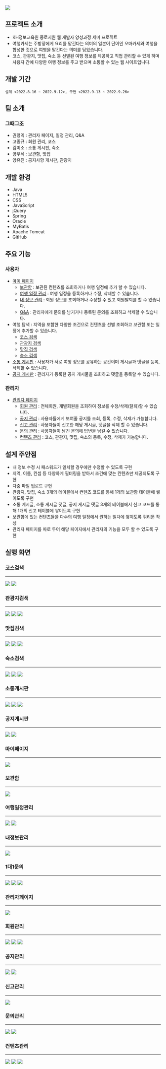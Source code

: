 <img src="/resourcesReadme/main_original_tripkase.png">

## 프로젝트 소개
- KH정보교육원 종로지원 웹 개발자 양성과정 세미 프로젝트
- 여행카세는 주방장에게 요리를 맡긴다는 의미의 일본어 단어인 오마카세와 여행을 합성한 것으로 여행을 맡긴다는 의미를 담았습니다.
- 코스, 관광지, 맛집, 숙소 등 선별된 여행 정보를 제공하고 직접 관리할 수 있게 하며 사용자 간에 다양한 여행 정보를 주고 받으며 소통할 수 있는 웹 사이트입니다.

## 개발 기간
  ```
설계 <2022.8.16 ~ 2022.9.12>, 구현 <2022.9.13 ~ 2022.9.26>
  ```

## 팀 소개
### 그때그조
- 권령익 : 관리자 페이지, 일정 관리, Q&A
- 고종규 : 회원 관리, 코스
- 김미소 : 소통 게시판, 숙소
- 양우석 : 보관함, 맛집
- 양유진 : 공지사항 게시판, 관광지

## 개발 환경
- Java
- HTML5
- CSS
- JavaScript
- jQuery
- Spring
- Oracle
- MyBatis
- Apache Tomcat
- GitHub

## 주요 기능
### 사용자
- [마이 페이지](#마이페이지)
  - [보관함](#보관함) : 보관된 컨텐츠를 조회하거나 여행 일정에 추가 할 수 있습니다.
  - [여행 일정 관리](#여행일정관리) : 여행 일정을 등록하거나 수정, 삭제할 수 있습니다.
  - [내 정보 관리](#내정보관리) : 회원 정보를 조회하거나 수정할 수 있고 회원탈퇴를 할 수 있습니다.
  - [Q&A](#1대1문의) : 관리자에게 문의를 남기거나 등록된 문의를 조회하고 삭제할 수 있습니다.
- 여행 탐색 : 지역을 포함한 다양한 조건으로 컨텐츠를 선별 조회하고 보관함 또는 일정에 추가할 수 있습니다. 
  - [코스 검색](#코스검색)
  - [관광지 검색](#관광지검색)
  - [맛집 검색](#맛집검색)
  - [숙소 검색](#숙소검색)
- [소통 게시판](#소통게시판) : 사용자가 서로 여행 정보를 공유하는 공간이며 게시글과 댓글을 등록, 삭제할 수 있습니다.
- [공지 게시판](#공지게시판) : 관리자가 등록한 공지 게시물을 조회하고 댓글을 등록할 수 있습니다.

### 관리자
- [관리자 페이지](#관리자페이지)
  - [회원 관리](#회원관리) : 전체회원, 개별회원을 조회하여 정보를 수정/삭제(탈퇴)할 수 있습니다.
  - [공지 관리](#공지관리) : 사용자들에게 보여줄 공지를 조회, 등록, 수정, 삭제가 가능합니다.
  - [신고 관리](#신고관리) : 사용자들이 신고한 해당 게시글, 댓글을 삭제 할 수 있습니다.
  - [문의 관리](#문의관리) : 사용자들이 남긴 문의에 답변을 남길 수 있습니다.
  - [컨텐츠 관리](#컨텐츠관리) : 코스, 관광지, 맛집, 숙소의 등록, 수정, 삭제가 가능합니다.

## 설계 주안점
- 내 정보 수정 시 패스워드가 일치할 경우에만 수정할 수 있도록 구현
- 지역, 이름, 컨셉 등 다양하게 필터링을 받아서 조건에 맞는 컨텐츠만 제공되도록 구현
- 다중 파일 업로드 구현
- 관광지, 맛집, 숙소 3개의 테이블에서 컨텐츠 코드를 통해 1개의 보관함 테이블에 쌓이도록 구현
- 소통 게시글, 소통 게시글 댓글, 공지 게시글 댓글 3개의 테이블에서 신고 코드를 통해 1개의 신고 테이블에 쌓이도록 구현
- 보관함에 있는 컨텐츠들을 다수의 여행 일정에서 원하는 일차에 쌓이도록 쿼리문 작성
- 관리자 페이지를 따로 두어 해당 페이지에서 관리자의 기능을 모두 할 수 있도록 구현

## 실행 화면
### 코스검색
<hr>
<img src="/resourcesReadme/list_course_tripkase.png">
<img src="/resourcesReadme/detail_course_tripkase.png">

### 관광지검색
<hr>
<img src="/resourcesReadme/search_attraction_tripkase.png">
<img src="/resourcesReadme/list_attraction_tripkase.png">
<img src="/resourcesReadme/detail_attraction_tripkase.png">

### 맛집검색
<hr>
<img src="/resourcesReadme/search_restaurant_tripkase.png">
<img src="/resourcesReadme/list_restaurant_tripkase.png">
<img src="/resourcesReadme/detail_restaurant_tripkase.png">

### 숙소검색
<hr>
<img src="/resourcesReadme/search_room_tripkase.png">
<img src="/resourcesReadme/list_room_tripkase.png">
<img src="/resourcesReadme/detail_room_tripkase.png">

### 소통게시판
<hr>
<img src="/resourcesReadme/list_community_tripkase.png">
<img src="/resourcesReadme/detail_community_tripkase.png">
<img src="/resourcesReadme/write_community_tripkase.png">

### 공지게시판
<hr>
<img src="/resourcesReadme/list_notice_tripkase.png">
<img src="/resourcesReadme/detail_notice_tripkase.png">

### 마이페이지
<hr>
<img src="/resourcesReadme/mypage_tripkase.png">

### 보관함
<hr>
<img src="/resourcesReadme/mystorage_tripkase.png">

### 여행일정관리
<hr>
<img src="/resourcesReadme/myschedule_tripkase.png">
<img src="/resourcesReadme/detail_schedule_tripkase.png">

### 내정보관리
<hr>
<img src="/resourcesReadme/myinfo_tripkase.png">

### 1대1문의
<hr>
<img src="/resourcesReadme/list_qna_tripkase.png">
<img src="/resourcesReadme/detail_qna_tripkase.png">
<img src="/resourcesReadme/write_qna_tripkase.png">

### 관리자페이지
<hr>
<img src="/resourcesReadme/main_admin_tripkase.png">

### 회원관리
<hr>
<img src="/resourcesReadme/list_member_tripkase.png">
<img src="/resourcesReadme/detail_member_tripkase.png">
<img src="/resourcesReadme/search_member_tripkase.png">

### 공지관리
<hr>
<img src="/resourcesReadme/list_notice_admin_tripkase.png">
<img src="/resourcesReadme/detail_notice_admin_tripkase.png">

### 신고관리
<hr>
<img src="/resourcesReadme/list_report_admin_tripkase.png">

### 문의관리
<hr>
<img src="/resourcesReadme/list_qna_admin_tripkase.png">
<img src="/resourcesReadme/detail_qna_admin_tripkase.png">

### 컨텐츠관리
<hr>
<img src="/resourcesReadme/register_attraction_admin_tripkase.png">
<img src="/resourcesReadme/list_attraction_admin_tripkase.png">
<img src="/resourcesReadme/detail_attraction_admin_tripkase.png">
